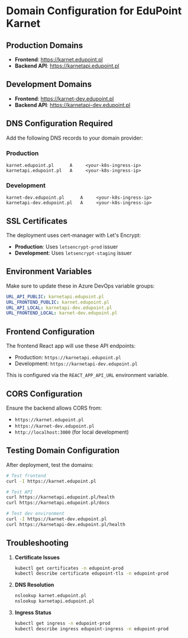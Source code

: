 # Domain Configuration for EduPoint Karnet

## Production Domains

- **Frontend**: https://karnet.edupoint.pl
- **Backend API**: https://karnetapi.edupoint.pl

## Development Domains

- **Frontend**: https://karnet-dev.edupoint.pl
- **Backend API**: https://karnetapi-dev.edupoint.pl

## DNS Configuration Required

Add the following DNS records to your domain provider:

### Production
```
karnet.edupoint.pl      A     <your-k8s-ingress-ip>
karnetapi.edupoint.pl   A     <your-k8s-ingress-ip>
```

### Development
```
karnet-dev.edupoint.pl      A     <your-k8s-ingress-ip>
karnetapi-dev.edupoint.pl   A     <your-k8s-ingress-ip>
```

## SSL Certificates

The deployment uses cert-manager with Let's Encrypt:
- **Production**: Uses `letsencrypt-prod` issuer
- **Development**: Uses `letsencrypt-staging` issuer

## Environment Variables

Make sure to update these in Azure DevOps variable groups:

```yaml
URL_API_PUBLIC: karnetapi.edupoint.pl
URL_FRONTEND_PUBLIC: karnet.edupoint.pl
URL_API_LOCAL: karnetapi-dev.edupoint.pl
URL_FRONTEND_LOCAL: karnet-dev.edupoint.pl
```

## Frontend Configuration

The frontend React app will use these API endpoints:
- Production: `https://karnetapi.edupoint.pl`
- Development: `https://karnetapi-dev.edupoint.pl`

This is configured via the `REACT_APP_API_URL` environment variable.

## CORS Configuration

Ensure the backend allows CORS from:
- `https://karnet.edupoint.pl`
- `https://karnet-dev.edupoint.pl`
- `http://localhost:3000` (for local development)

## Testing Domain Configuration

After deployment, test the domains:

```bash
# Test frontend
curl -I https://karnet.edupoint.pl

# Test API
curl https://karnetapi.edupoint.pl/health
curl https://karnetapi.edupoint.pl/docs

# Test dev environment
curl -I https://karnet-dev.edupoint.pl
curl https://karnetapi-dev.edupoint.pl/health
```

## Troubleshooting

1. **Certificate Issues**
   ```bash
   kubectl get certificates -n edupoint-prod
   kubectl describe certificate edupoint-tls -n edupoint-prod
   ```

2. **DNS Resolution**
   ```bash
   nslookup karnet.edupoint.pl
   nslookup karnetapi.edupoint.pl
   ```

3. **Ingress Status**
   ```bash
   kubectl get ingress -n edupoint-prod
   kubectl describe ingress edupoint-ingress -n edupoint-prod
   ```